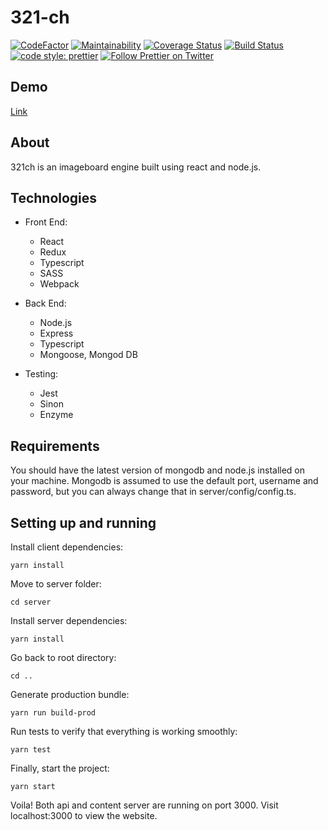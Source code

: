 <p align="center"><h1>321-ch</h1></p>

[![CodeFactor](https://www.codefactor.io/repository/github/olegstotsky/321-ch/badge)](https://www.codefactor.io/repository/github/olegstotsky/321-ch)
[![Maintainability](https://api.codeclimate.com/v1/badges/9b6ed5565ad4ad54f27a/maintainability)](https://codeclimate.com/github/OlegStotsky/321-ch/maintainability)
[![Coverage Status](https://coveralls.io/repos/github/OlegStotsky/321-ch/badge.svg?branch=master)](https://coveralls.io/github/OlegStotsky/321-ch?branch=master)
[![Build Status](https://travis-ci.com/OlegStotsky/321-ch.svg?branch=master)](https://travis-ci.com/OlegStotsky/321-ch)
[![code style: prettier](https://img.shields.io/badge/code_style-prettier-ff69b4.svg?style=flat-square)](https://github.com/prettier/prettier)
<a href="https://twitter.com/PrettierCode">
    <img alt="Follow Prettier on Twitter" src="https://img.shields.io/twitter/follow/prettiercode.svg?label=follow+prettier&style=flat-square">
 </a>

## Demo
[Link](https://chan321ch.herokuapp.com/)

## About
321ch is an imageboard engine built using react and node.js.

## Technologies
* Front End:
  * React
  * Redux
  * Typescript
  * SASS
  * Webpack

* Back End:
  * Node.js
  * Express
  * Typescript
  * Mongoose, Mongod DB

* Testing:
  * Jest
  * Sinon
  * Enzyme

## Requirements
You should have the latest version of mongodb and node.js installed on your machine. Mongodb is assumed to use the default port, username and password, but you can always change that in server/config/config.ts.

## Setting up and running
Install client dependencies:

`yarn install`

Move to server folder:

`cd server`

Install server dependencies:

`yarn install`

Go back to root directory:

`cd ..`

Generate production bundle:

`yarn run build-prod`

Run tests to verify that everything is working smoothly:

`yarn test`

Finally, start the project:

`yarn start`

Voila! Both api and content server are running on port 3000. Visit localhost:3000 to view the website.
